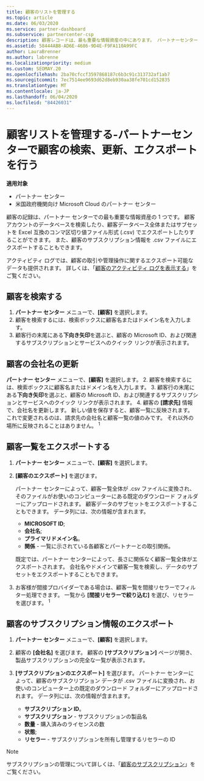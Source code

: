 ```yaml
---
title: 顧客のリストを管理する
ms.topic: article
ms.date: 06/03/2020
ms.service: partner-dashboard
ms.subservice: partnercenter-csp
description: 顧客レコードは、最も重要な情報資産の中にあります。 パートナーセンターの顧客リストに関する情報を表示、検索、更新、& エクスポートする方法について説明します。
ms.assetid: 58444AB8-AD6E-4686-9D4E-F9FA110A99FC
author: LauraBrenner
ms.author: labrenne
ms.localizationpriority: medium
ms.custom: SEOMAY.20
ms.openlocfilehash: 2ba70cfccf3597868187c6b3c91c313732af1ab7
ms.sourcegitcommit: 7ec7514ee9693d62d8eb930aa38fe701cd152835
ms.translationtype: MT
ms.contentlocale: ja-JP
ms.lasthandoff: 06/04/2020
ms.locfileid: "84426031"
---
```

# <a name="manage-your-customer-list---search-update-or-export-customers-in-partner-center"></a>顧客リストを管理する-パートナーセンターで顧客の検索、更新、エクスポートを行う

**適用対象**

- パートナー センター
- 米国政府機関向け Microsoft Cloud のパートナー センター

顧客の記録は、パートナー センターでの最も重要な情報資産の 1 つです。 顧客アカウントのデータベースを検索したり、顧客データベース全体またはサブセットを Excel 互換のコンマ区切り値ファイル形式 (.csv) でエクスポートしたりすることができます。 また、顧客のサブスクリプション情報を .csv ファイルにエクスポートすることもできます。

アクティビティ ログでは、顧客の取引や管理操作に関するエクスポート可能なデータも提供されます。 詳しくは、「[顧客のアクティビティ ログを表示する](activity-logs.md)」をご覧ください。

## <a name="search-for-a-customer"></a>顧客を検索する

1.  **パートナー センター** メニューで、**[顧客]** を選択します。
2.  顧客を検索するには、検索ボックスに顧客名またはドメイン名を入力します。
3.  顧客行の末尾にある**下向き矢印**を選ぶと、顧客の Microsoft ID、および関連するサブスクリプションとサービスへのクイック リンクが表示されます。

## <a name="update-a-customers-company-name"></a>顧客の会社名の更新

**パートナー センター** メニューで、**[顧客]** を選択します。
2.  顧客を検索するには、検索ボックスに顧客名またはドメイン名を入力します。
3.  顧客行の末尾にある**下向き矢印**を選ぶと、顧客の Microsoft ID、および関連するサブスクリプションとサービスへのクイック リンクが表示されます。
4.  顧客の **[請求先]** 情報で、会社名を更新します。 新しい値を保存すると、顧客一覧に反映されます。 これで変更されるのは、請求先の会社名と顧客一覧の値のみです。 それ以外の場所に反映されることはありません。
<sup>1</sup>
## <a name="export-your-customer-list"></a>顧客一覧をエクスポートする

1. **パートナー センター** メニューで、**[顧客]** を選択します。
2. **[顧客のエクスポート]** を選びます。

   パートナー センターによって、顧客一覧全体が .csv ファイルに変換され、そのファイルがお使いのコンピューターにある既定のダウンロード フォルダーにアップロードされます。 顧客データのサブセットをエクスポートすることもできます。 データ列には、次の情報が含まれます。

   - **MICROSOFT ID**;
   - **会社名**;
   - **プライマリドメイン名**。
   - **関係** - 一覧に示されている各顧客とパートナーとの取引関係。

    既定では、パートナー センターによって、長さに関係なく顧客一覧全体がエクスポートされます。 会社名やドメインで顧客一覧を検索し、データのサブセットをエクスポートすることもできます。

3. お客様が間接プロバイダーである場合は、顧客一覧を間接リセラーでフィルター処理できます。 一覧から **[間接リセラーで絞り込む]** を選び、リセラーを選びます。
<sup>1</sup>

## <a name="export-customer-subscription-information"></a>顧客のサブスクリプション情報のエクスポート

1. **パートナー センター** メニューで、**[顧客]** を選択します。

2. 顧客の **[会社名]** を選びます。 顧客の **[サブスクリプション]** ページが開き、製品サブスクリプションの完全な一覧が表示されます。

3. **[サブスクリプションのエクスポート]** を選びます。 パートナー センターによって、顧客のサブスクリプション データが .csv ファイルに変換され、お使いのコンピューター上の既定のダウンロード フォルダーにアップロードされます。 データ列には、次の情報が含まれます。
   - **サブスクリプション ID**。
   - **サブスクリプション** - サブスクリプションの製品名
   - **数量** - 購入済みのライセンスの数
   - **状態**;
   - **リセラー** - サブスクリプションを所有し管理するリセラーの ID

> [!NOTE]  
> サブスクリプションの管理について詳しくは、「[顧客のサブスクリプション](customer-subscriptions.md)」をご覧ください。
